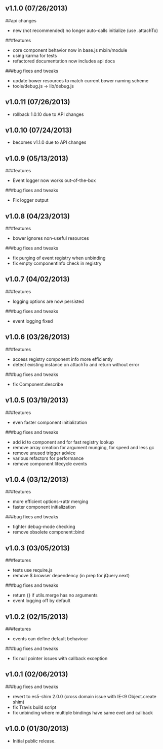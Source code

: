 ## v1.1.0 (07/26/2013)

##api changes
* new <Component> (not recommended) no longer auto-calls initialize
(use <Component>.attachTo)

###features
* core component behavior now in base.js mixin/module
* using karma for tests
* refactored documentation now includes api docs

###bug fixes and tweaks
* update bower resources to match current bower naming scheme
* tools/debug.js -> lib/debug.js

## v1.0.11 (07/26/2013)

* rollback 1.0.10 due to API changes

## v1.0.10 (07/24/2013)

* becomes v1.1.0 due to API changes

## v1.0.9 (05/13/2013)

###features
* Event logger now works out-of-the-box

###bug fixes and tweaks
* Fix logger output

## v1.0.8 (04/23/2013)

###features
* bower ignores non-useful resources

###bug fixes and tweaks
* fix purging of event registry when unbinding
* fix empty componentInfo check in registry

## v1.0.7 (04/02/2013)

###features
* logging options are now persisted

###bug fixes and tweaks
* event logging fixed

## v1.0.6 (03/26/2013)

###features
* access registry component info more efficiently
* detect existing instance on attachTo and return without error

###bug fixes and tweaks
* fix Component.describe

## v1.0.5 (03/19/2013)

###features
* even faster component initialization

###bug fixes and tweaks
* add id to component and for fast registry lookup
* remove array creation for argument munging, for speed and less gc
* remove unused trigger advice
* various refactors for performance
* remove component lifecycle events

## v1.0.4 (03/12/2013)

###features
* more efficient options->attr merging
* faster component initialization

###bug fixes and tweaks
* tighter debug-mode checking
* remove obsolete component::bind

## v1.0.3 (03/05/2013)

###features
* tests use require.js
* remove $.browser dependency (in prep for jQuery.next)

###bug fixes and tweaks
* return {} if utils.merge has no arguments
* event logging off by default

## v1.0.2 (02/15/2013)

###features
* events can define default behaviour

###bug fixes and tweaks
* fix null pointer issues with callback exception

## v1.0.1 (02/06/2013)

###bug fixes and tweaks
* revert to es5-shim 2.0.0 (cross domain issue with IE<9 Object.create shim)
* fix Travis build script
* fix unbinding where multiple bindings have same evet and callback

## v1.0.0 (01/30/2013)

* Initial public release.
